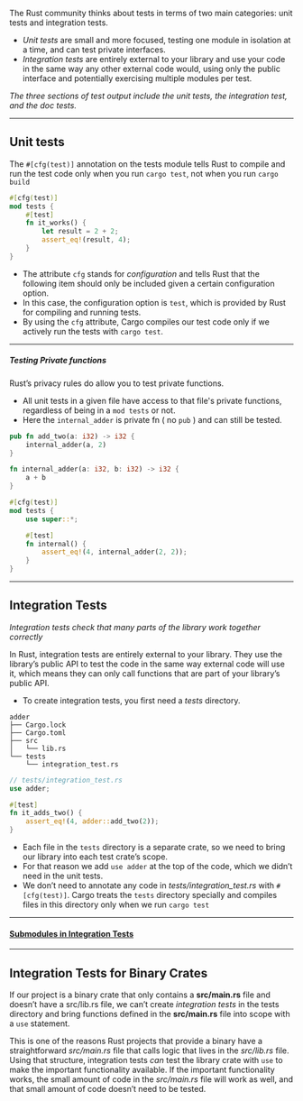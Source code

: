 The Rust community thinks about tests in terms of two main categories: unit tests and integration tests. 
- _Unit tests_ are small and more focused, testing one module in isolation at a time, and can test private interfaces. 
- _Integration tests_ are entirely external to your library and use your code in the same way any other external code would, using only the public interface and potentially exercising multiple modules per test.

_The three sections of test output include the unit tests, the integration test, and the doc tests._

---
Unit tests
---
The `#[cfg(test)]` annotation on the tests module tells Rust to compile and run the test code only when you run `cargo test`, not when you run `cargo build`
```rust
#[cfg(test)]
mod tests {
    #[test]
    fn it_works() {
        let result = 2 + 2;
        assert_eq!(result, 4);
    }
}
```
- The attribute `cfg` stands for _configuration_ and tells Rust that the following item should only be included given a certain configuration option. 
- In this case, the configuration option is `test`, which is provided by Rust for compiling and running tests. 
- By using the `cfg` attribute, Cargo compiles our test code only if we actively run the tests with `cargo test`.
---
##### Testing Private functions
Rust’s privacy rules do allow you to test private functions.
- All unit tests in a given file have access to that file's private functions, regardless of being in a `mod tests` or not.
- Here the `internal_adder` is private fn ( no `pub` ) and can still be tested.
```rust
pub fn add_two(a: i32) -> i32 {
    internal_adder(a, 2)
}

fn internal_adder(a: i32, b: i32) -> i32 {
    a + b
}

#[cfg(test)]
mod tests {
    use super::*;

    #[test]
    fn internal() {
        assert_eq!(4, internal_adder(2, 2));
    }
}
```
---
Integration Tests
---
_Integration tests check that many parts of the library work together correctly_

In Rust, integration tests are entirely external to your library. They use the library’s public API to test the code in the same way external code will use it, which means they can only call functions that are part of your library’s public API. 
- To create integration tests, you first need a _tests_ directory.
```text
adder
├── Cargo.lock
├── Cargo.toml
├── src
│   └── lib.rs
└── tests
    └── integration_test.rs
```

```rust
// tests/integration_test.rs
use adder;

#[test]
fn it_adds_two() {
    assert_eq!(4, adder::add_two(2));
}
```
- Each file in the `tests` directory is a separate crate, so we need to bring our library into each test crate’s scope.
- For that reason we add `use adder` at the top of the code, which we didn’t need in the unit tests.
- We don’t need to annotate any code in _tests/integration_test.rs_ with `#[cfg(test)]`. Cargo treats the `tests` directory specially and compiles files in this directory only when we run `cargo test`
----
#### [Submodules in Integration Tests](https://rust-book.cs.brown.edu/ch11-03-test-organization.html#submodules-in-integration-tests)
---

Integration Tests for Binary Crates
---
If our project is a binary crate that only contains a **src/main.rs** file and doesn’t have a src/lib.rs file, we can’t create _integration tests_ in the tests directory and bring functions defined in the **src/main.rs** file into scope with a `use` statement.

This is one of the reasons Rust projects that provide a binary have a straightforward _src/main.rs_ file that calls logic that lives in the _src/lib.rs_ file. Using that structure, integration tests _can_ test the library crate with `use` to make the important functionality available. If the important functionality works, the small amount of code in the _src/main.rs_ file will work as well, and that small amount of code doesn’t need to be tested.